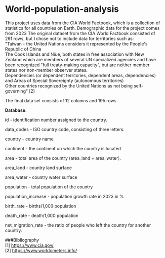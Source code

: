 # World-population-analysis

This project uses data from the CIA World Factbook, which is a collection of statistics for all countries on Earth. Demographic data for the project comes from 2023
The original dataset from the CIA World Factbook consisted of 261 rows, but I chose not to include data for territories such as:
<br>"Taiwan - the United Nations considers it represented by the People's Republic of China
<br>The Cook Islands and Niue, both states in free association with New Zealand which are members of several UN specialized agencies and have been recognized "full treaty-making capacity", but are neither member states nor non-member observer states.
<br>Dependencies (or dependent territories, dependent areas, dependencies) and Areas of Special Sovereignty (autonomous territories)
<br>Other countries recognized by the United Nations as not being self-governing" [2]

The final data set consists of 12 columns and 195 rows.

**Database:**

id - identification number assigned to the country.

data_codes - ISO country code, consisting of three letters.

country - country name

continent - the continent on which the country is located

area - total area of the country (area_land + area_water).

area_land - country land surface

area_water - country water surface

population - total population of the country

population_increase - population growth rate in 2023 in %

birth_rate - births/1,000 population

death_rate - death/1,000 population

net_migration_rate - the ratio of people who left the country for another country.

###Bibliography
<br>[1] https://www.cia.gov/
<br>[2] https://www.worldometers.info/
